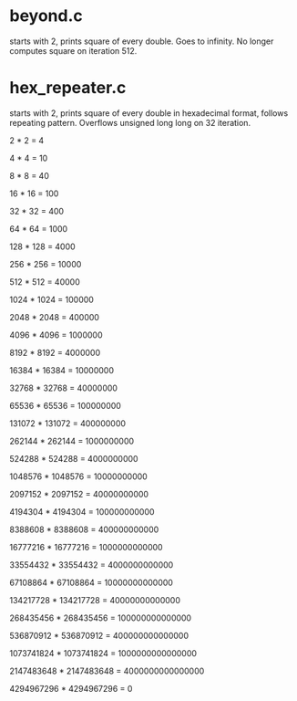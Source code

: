 # beyond.c
starts with 2, prints square of every double. Goes to infinity.
No longer computes square on iteration 512.

# hex_repeater.c
starts with 2, prints square of every double in hexadecimal format, follows repeating pattern.
Overflows unsigned long long on 32 iteration.

2 * 2 = 4

4 * 4 = 10

8 * 8 = 40

16 * 16 = 100

32 * 32 = 400

64 * 64 = 1000

128 * 128 = 4000

256 * 256 = 10000

512 * 512 = 40000

1024 * 1024 = 100000

2048 * 2048 = 400000

4096 * 4096 = 1000000

8192 * 8192 = 4000000

16384 * 16384 = 10000000

32768 * 32768 = 40000000

65536 * 65536 = 100000000

131072 * 131072 = 400000000

262144 * 262144 = 1000000000

524288 * 524288 = 4000000000

1048576 * 1048576 = 10000000000

2097152 * 2097152 = 40000000000

4194304 * 4194304 = 100000000000

8388608 * 8388608 = 400000000000

16777216 * 16777216 = 1000000000000

33554432 * 33554432 = 4000000000000

67108864 * 67108864 = 10000000000000

134217728 * 134217728 = 40000000000000

268435456 * 268435456 = 100000000000000

536870912 * 536870912 = 400000000000000

1073741824 * 1073741824 = 1000000000000000

2147483648 * 2147483648 = 4000000000000000

4294967296 * 4294967296 = 0
